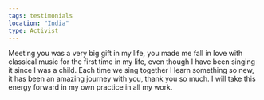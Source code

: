 ```yaml
---
tags: testimonials
location: "India"
type: Activist
---
```

Meeting you was a very big gift in my life, you made me fall in love with classical music for the first time in my life, even though I have been singing it since I was a child. Each time we sing together I learn something so new, it has been an amazing journey with you, thank you so much. I will take this energy forward in my own practice in all my work.